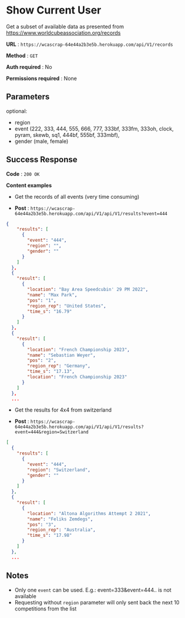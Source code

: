 # Show Current User

Get a subset of available data as presented from https://www.worldcubeassociation.org/records

**URL** : `https://wcascrap-64e44a2b3e5b.herokuapp.com/api/V1/records`

**Method** : `GET`

**Auth required** : No

**Permissions required** : None

## Parameters
  
optional:
- region
- event (222, 333, 444, 555, 666, 777, 333bf, 333fm, 333oh, clock, pyram, skewb, sq1, 444bf, 555bf, 333mbf),
- gender (male, female)

## Success Response

**Code** : `200 OK`

**Content examples**

- Get the records of all events (very time consuming)

- **Post** : `https://wcascrap-64e44a2b3e5b.herokuapp.com/api/V1/api/V1/results?event=444`
```json
{
    "results": [
      {
        "event": "444",
        "region": "",
        "gender": ""
      }
    ]
  },
  {
    "result": [
      {
        "location": "Bay Area Speedcubin' 29 PM 2022",
        "name": "Max Park",
        "pos": "1",
        "region_rep": "United States",
        "time_s": "16.79"
      }
    ]
  },
  {
    "result": [
      {
        "location": "French Championship 2023",
        "name": "Sebastian Weyer",
        "pos": "2",
        "region_rep": "Germany",
        "time_s": "17.13",
        "location": "French Championship 2023"
      }
    ]
  },
  ...
```

- Get the results for 4x4 from switzerland

- **Post** : `https://wcascrap-64e44a2b3e5b.herokuapp.com/api/V1/api/V1/results?event=444&region=Switzerland`
```json
[
  {
    "results": [
      {
        "event": "444",
        "region": "Switzerland",
        "gender": ""
      }
    ]
  },
  {
    "result": [
      {
        "location": "Altona Algorithms Attempt 2 2021",
        "name": "Feliks Zemdegs",
        "pos": "3",
        "region_rep": "Australia",
        "time_s": "17.98"
      }
    ]
  },
  ...
```

## Notes

* Only one `event`  can be used. E.g.: event=333&event=444.. is not available
* Requesting without `region` parameter will only sent back the next 10 competitions from the list

  
